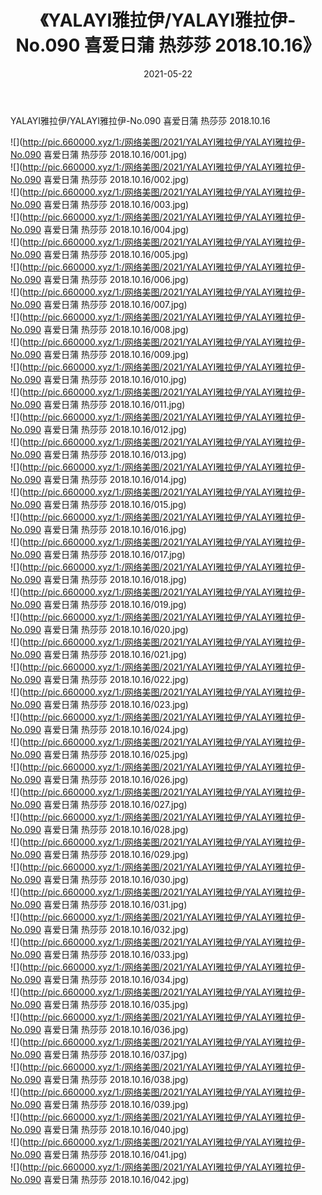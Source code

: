 ﻿---
layout: post
title:  《YALAYI雅拉伊/YALAYI雅拉伊-No.090 喜爱日蒲 热莎莎 2018.10.16》
date:   2021-05-22
img: http://pic.660000.xyz/1:/网络美图/2021/YALAYI雅拉伊/YALAYI雅拉伊-No.090 喜爱日蒲 热莎莎 2018.10.16/000.jpg
categories: [美女, 清纯, 唯美]
---

YALAYI雅拉伊/YALAYI雅拉伊-No.090 喜爱日蒲 热莎莎 2018.10.16

 ![](http://pic.660000.xyz/1:/网络美图/2021/YALAYI雅拉伊/YALAYI雅拉伊-No.090 喜爱日蒲 热莎莎 2018.10.16/001.jpg) <br>![](http://pic.660000.xyz/1:/网络美图/2021/YALAYI雅拉伊/YALAYI雅拉伊-No.090 喜爱日蒲 热莎莎 2018.10.16/002.jpg) <br>![](http://pic.660000.xyz/1:/网络美图/2021/YALAYI雅拉伊/YALAYI雅拉伊-No.090 喜爱日蒲 热莎莎 2018.10.16/003.jpg) <br>![](http://pic.660000.xyz/1:/网络美图/2021/YALAYI雅拉伊/YALAYI雅拉伊-No.090 喜爱日蒲 热莎莎 2018.10.16/004.jpg) <br>![](http://pic.660000.xyz/1:/网络美图/2021/YALAYI雅拉伊/YALAYI雅拉伊-No.090 喜爱日蒲 热莎莎 2018.10.16/005.jpg) <br>![](http://pic.660000.xyz/1:/网络美图/2021/YALAYI雅拉伊/YALAYI雅拉伊-No.090 喜爱日蒲 热莎莎 2018.10.16/006.jpg) <br>![](http://pic.660000.xyz/1:/网络美图/2021/YALAYI雅拉伊/YALAYI雅拉伊-No.090 喜爱日蒲 热莎莎 2018.10.16/007.jpg) <br>![](http://pic.660000.xyz/1:/网络美图/2021/YALAYI雅拉伊/YALAYI雅拉伊-No.090 喜爱日蒲 热莎莎 2018.10.16/008.jpg) <br>![](http://pic.660000.xyz/1:/网络美图/2021/YALAYI雅拉伊/YALAYI雅拉伊-No.090 喜爱日蒲 热莎莎 2018.10.16/009.jpg) <br>![](http://pic.660000.xyz/1:/网络美图/2021/YALAYI雅拉伊/YALAYI雅拉伊-No.090 喜爱日蒲 热莎莎 2018.10.16/010.jpg) <br>![](http://pic.660000.xyz/1:/网络美图/2021/YALAYI雅拉伊/YALAYI雅拉伊-No.090 喜爱日蒲 热莎莎 2018.10.16/011.jpg) <br>![](http://pic.660000.xyz/1:/网络美图/2021/YALAYI雅拉伊/YALAYI雅拉伊-No.090 喜爱日蒲 热莎莎 2018.10.16/012.jpg) <br>![](http://pic.660000.xyz/1:/网络美图/2021/YALAYI雅拉伊/YALAYI雅拉伊-No.090 喜爱日蒲 热莎莎 2018.10.16/013.jpg) <br>![](http://pic.660000.xyz/1:/网络美图/2021/YALAYI雅拉伊/YALAYI雅拉伊-No.090 喜爱日蒲 热莎莎 2018.10.16/014.jpg) <br>![](http://pic.660000.xyz/1:/网络美图/2021/YALAYI雅拉伊/YALAYI雅拉伊-No.090 喜爱日蒲 热莎莎 2018.10.16/015.jpg) <br>![](http://pic.660000.xyz/1:/网络美图/2021/YALAYI雅拉伊/YALAYI雅拉伊-No.090 喜爱日蒲 热莎莎 2018.10.16/016.jpg) <br>![](http://pic.660000.xyz/1:/网络美图/2021/YALAYI雅拉伊/YALAYI雅拉伊-No.090 喜爱日蒲 热莎莎 2018.10.16/017.jpg) <br>![](http://pic.660000.xyz/1:/网络美图/2021/YALAYI雅拉伊/YALAYI雅拉伊-No.090 喜爱日蒲 热莎莎 2018.10.16/018.jpg) <br>![](http://pic.660000.xyz/1:/网络美图/2021/YALAYI雅拉伊/YALAYI雅拉伊-No.090 喜爱日蒲 热莎莎 2018.10.16/019.jpg) <br>![](http://pic.660000.xyz/1:/网络美图/2021/YALAYI雅拉伊/YALAYI雅拉伊-No.090 喜爱日蒲 热莎莎 2018.10.16/020.jpg) <br>![](http://pic.660000.xyz/1:/网络美图/2021/YALAYI雅拉伊/YALAYI雅拉伊-No.090 喜爱日蒲 热莎莎 2018.10.16/021.jpg) <br>![](http://pic.660000.xyz/1:/网络美图/2021/YALAYI雅拉伊/YALAYI雅拉伊-No.090 喜爱日蒲 热莎莎 2018.10.16/022.jpg) <br>![](http://pic.660000.xyz/1:/网络美图/2021/YALAYI雅拉伊/YALAYI雅拉伊-No.090 喜爱日蒲 热莎莎 2018.10.16/023.jpg) <br>![](http://pic.660000.xyz/1:/网络美图/2021/YALAYI雅拉伊/YALAYI雅拉伊-No.090 喜爱日蒲 热莎莎 2018.10.16/024.jpg) <br>![](http://pic.660000.xyz/1:/网络美图/2021/YALAYI雅拉伊/YALAYI雅拉伊-No.090 喜爱日蒲 热莎莎 2018.10.16/025.jpg) <br>![](http://pic.660000.xyz/1:/网络美图/2021/YALAYI雅拉伊/YALAYI雅拉伊-No.090 喜爱日蒲 热莎莎 2018.10.16/026.jpg) <br>![](http://pic.660000.xyz/1:/网络美图/2021/YALAYI雅拉伊/YALAYI雅拉伊-No.090 喜爱日蒲 热莎莎 2018.10.16/027.jpg) <br>![](http://pic.660000.xyz/1:/网络美图/2021/YALAYI雅拉伊/YALAYI雅拉伊-No.090 喜爱日蒲 热莎莎 2018.10.16/028.jpg) <br>![](http://pic.660000.xyz/1:/网络美图/2021/YALAYI雅拉伊/YALAYI雅拉伊-No.090 喜爱日蒲 热莎莎 2018.10.16/029.jpg) <br>![](http://pic.660000.xyz/1:/网络美图/2021/YALAYI雅拉伊/YALAYI雅拉伊-No.090 喜爱日蒲 热莎莎 2018.10.16/030.jpg) <br>![](http://pic.660000.xyz/1:/网络美图/2021/YALAYI雅拉伊/YALAYI雅拉伊-No.090 喜爱日蒲 热莎莎 2018.10.16/031.jpg) <br>![](http://pic.660000.xyz/1:/网络美图/2021/YALAYI雅拉伊/YALAYI雅拉伊-No.090 喜爱日蒲 热莎莎 2018.10.16/032.jpg) <br>![](http://pic.660000.xyz/1:/网络美图/2021/YALAYI雅拉伊/YALAYI雅拉伊-No.090 喜爱日蒲 热莎莎 2018.10.16/033.jpg) <br>![](http://pic.660000.xyz/1:/网络美图/2021/YALAYI雅拉伊/YALAYI雅拉伊-No.090 喜爱日蒲 热莎莎 2018.10.16/034.jpg) <br>![](http://pic.660000.xyz/1:/网络美图/2021/YALAYI雅拉伊/YALAYI雅拉伊-No.090 喜爱日蒲 热莎莎 2018.10.16/035.jpg) <br>![](http://pic.660000.xyz/1:/网络美图/2021/YALAYI雅拉伊/YALAYI雅拉伊-No.090 喜爱日蒲 热莎莎 2018.10.16/036.jpg) <br>![](http://pic.660000.xyz/1:/网络美图/2021/YALAYI雅拉伊/YALAYI雅拉伊-No.090 喜爱日蒲 热莎莎 2018.10.16/037.jpg) <br>![](http://pic.660000.xyz/1:/网络美图/2021/YALAYI雅拉伊/YALAYI雅拉伊-No.090 喜爱日蒲 热莎莎 2018.10.16/038.jpg) <br>![](http://pic.660000.xyz/1:/网络美图/2021/YALAYI雅拉伊/YALAYI雅拉伊-No.090 喜爱日蒲 热莎莎 2018.10.16/039.jpg) <br>![](http://pic.660000.xyz/1:/网络美图/2021/YALAYI雅拉伊/YALAYI雅拉伊-No.090 喜爱日蒲 热莎莎 2018.10.16/040.jpg) <br>![](http://pic.660000.xyz/1:/网络美图/2021/YALAYI雅拉伊/YALAYI雅拉伊-No.090 喜爱日蒲 热莎莎 2018.10.16/041.jpg) <br>![](http://pic.660000.xyz/1:/网络美图/2021/YALAYI雅拉伊/YALAYI雅拉伊-No.090 喜爱日蒲 热莎莎 2018.10.16/042.jpg) <br>